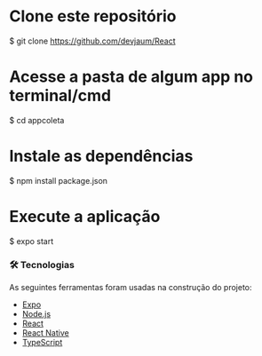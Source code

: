 # Clone este repositório
$ git clone <https://github.com/devjaum/React>

# Acesse a pasta de algum app no terminal/cmd
$ cd appcoleta

# Instale as dependências
$ npm install package.json

# Execute a aplicação
$ expo start

### 🛠 Tecnologias

As seguintes ferramentas foram usadas na construção do projeto:

- [Expo](https://expo.io/)
- [Node.js](https://nodejs.org/en/)
- [React](https://pt-br.reactjs.org/)
- [React Native](https://reactnative.dev/)
- [TypeScript](https://www.typescriptlang.org/)
